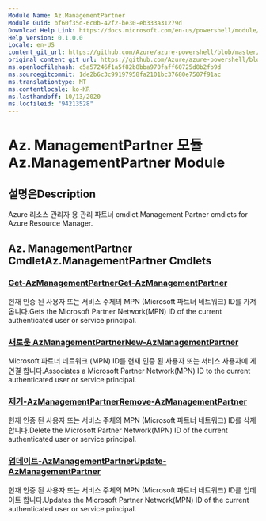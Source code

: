 ```yaml
---
Module Name: Az.ManagementPartner
Module Guid: bf60f35d-6c0b-42f2-be30-eb333a31279d
Download Help Link: https://docs.microsoft.com/en-us/powershell/module/az.managementpartner
Help Version: 0.1.0.0
Locale: en-US
content_git_url: https://github.com/Azure/azure-powershell/blob/master/src/ManagementPartner/ManagementPartner/help/Az.ManagementPartner.md
original_content_git_url: https://github.com/Azure/azure-powershell/blob/master/src/ManagementPartner/ManagementPartner/help/Az.ManagementPartner.md
ms.openlocfilehash: c5a57246f1a5f82b8bba970faff60725d8b2fb9d
ms.sourcegitcommit: 1de2b6c3c99197958fa2101bc37680e7507f91ac
ms.translationtype: MT
ms.contentlocale: ko-KR
ms.lasthandoff: 10/13/2020
ms.locfileid: "94213528"
---
```

# <span data-ttu-id="bce81-101">Az. ManagementPartner 모듈</span><span class="sxs-lookup"><span data-stu-id="bce81-101">Az.ManagementPartner Module</span></span>
## <span data-ttu-id="bce81-102">설명은</span><span class="sxs-lookup"><span data-stu-id="bce81-102">Description</span></span>
<span data-ttu-id="bce81-103">Azure 리소스 관리자 용 관리 파트너 cmdlet.</span><span class="sxs-lookup"><span data-stu-id="bce81-103">Management Partner cmdlets for Azure Resource Manager.</span></span>

## <span data-ttu-id="bce81-104">Az. ManagementPartner Cmdlet</span><span class="sxs-lookup"><span data-stu-id="bce81-104">Az.ManagementPartner Cmdlets</span></span>
### [<span data-ttu-id="bce81-105">Get-AzManagementPartner</span><span class="sxs-lookup"><span data-stu-id="bce81-105">Get-AzManagementPartner</span></span>](Get-AzManagementPartner.md)
<span data-ttu-id="bce81-106">현재 인증 된 사용자 또는 서비스 주체의 MPN (Microsoft 파트너 네트워크) ID를 가져옵니다.</span><span class="sxs-lookup"><span data-stu-id="bce81-106">Gets the Microsoft Partner Network(MPN) ID of the current authenticated user or service principal.</span></span> 

### [<span data-ttu-id="bce81-107">새로운 AzManagementPartner</span><span class="sxs-lookup"><span data-stu-id="bce81-107">New-AzManagementPartner</span></span>](New-AzManagementPartner.md)
<span data-ttu-id="bce81-108">Microsoft 파트너 네트워크 (MPN) ID를 현재 인증 된 사용자 또는 서비스 사용자에 게 연결 합니다.</span><span class="sxs-lookup"><span data-stu-id="bce81-108">Associates a Microsoft Partner Network(MPN) ID to the current authenticated user or service principal.</span></span>

### [<span data-ttu-id="bce81-109">제거-AzManagementPartner</span><span class="sxs-lookup"><span data-stu-id="bce81-109">Remove-AzManagementPartner</span></span>](Remove-AzManagementPartner.md)
<span data-ttu-id="bce81-110">현재 인증 된 사용자 또는 서비스 주체의 MPN (Microsoft 파트너 네트워크) ID를 삭제 합니다.</span><span class="sxs-lookup"><span data-stu-id="bce81-110">Delete the Microsoft Partner Network(MPN) ID of the current authenticated user or service principal.</span></span>

### [<span data-ttu-id="bce81-111">업데이트-AzManagementPartner</span><span class="sxs-lookup"><span data-stu-id="bce81-111">Update-AzManagementPartner</span></span>](Update-AzManagementPartner.md)
<span data-ttu-id="bce81-112">현재 인증 된 사용자 또는 서비스 주체의 MPN (Microsoft 파트너 네트워크) ID를 업데이트 합니다.</span><span class="sxs-lookup"><span data-stu-id="bce81-112">Updates the Microsoft Partner Network(MPN) ID of the current authenticated user or service principal.</span></span>

